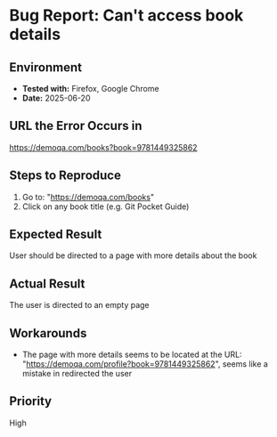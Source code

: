 # Bug Report: Can't access book details

## Environment
- **Tested with:** Firefox, Google Chrome
- **Date:** 2025-06-20

## URL the Error Occurs in
https://demoqa.com/books?book=9781449325862

## Steps to Reproduce
1. Go to: "https://demoqa.com/books"
2. Click on any book title (e.g. Git Pocket Guide)

## Expected Result
User should be directed to a page with more details about the book

## Actual Result
The user is directed to an empty page

## Workarounds
- The page with more details seems to be located at the URL: "https://demoqa.com/profile?book=9781449325862", seems like a mistake in redirected the user

## Priority
High